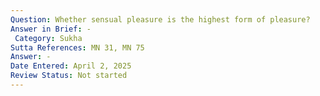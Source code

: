```yaml
---
Question: Whether sensual pleasure is the highest form of pleasure?
Answer in Brief: -
 Category: Sukha
Sutta References: MN 31, MN 75
Answer: -
Date Entered: April 2, 2025
Review Status: Not started
---
```

